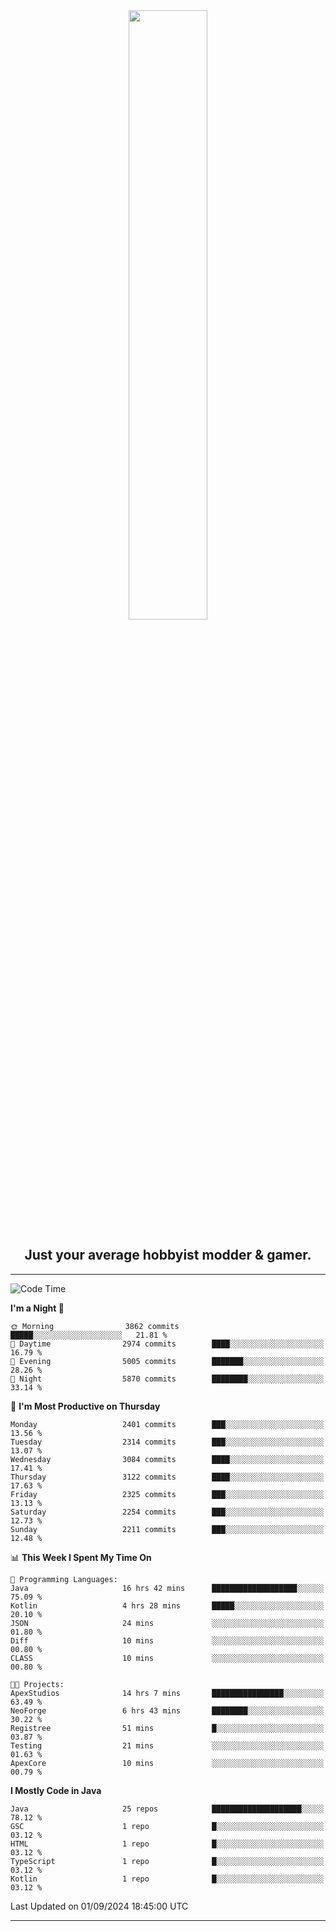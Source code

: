 <div align="center">
  <a href="https://apexmodder.xyz/"><img width="50%" height="50%" src="https://i.imgur.com/pc4HkGz.png"></a>
</div>
<h2 align="center">Just your average hobbyist modder & gamer.</h2>

---

<!--START_SECTION:waka-->
![Code Time](http://img.shields.io/badge/Code%20Time-1%2C390%20hrs%2018%20mins-blue)

**I'm a Night 🦉** 

```text
🌞 Morning                3862 commits        █████░░░░░░░░░░░░░░░░░░░░   21.81 % 
🌆 Daytime                2974 commits        ████░░░░░░░░░░░░░░░░░░░░░   16.79 % 
🌃 Evening                5005 commits        ███████░░░░░░░░░░░░░░░░░░   28.26 % 
🌙 Night                  5870 commits        ████████░░░░░░░░░░░░░░░░░   33.14 % 
```
📅 **I'm Most Productive on Thursday** 

```text
Monday                   2401 commits        ███░░░░░░░░░░░░░░░░░░░░░░   13.56 % 
Tuesday                  2314 commits        ███░░░░░░░░░░░░░░░░░░░░░░   13.07 % 
Wednesday                3084 commits        ████░░░░░░░░░░░░░░░░░░░░░   17.41 % 
Thursday                 3122 commits        ████░░░░░░░░░░░░░░░░░░░░░   17.63 % 
Friday                   2325 commits        ███░░░░░░░░░░░░░░░░░░░░░░   13.13 % 
Saturday                 2254 commits        ███░░░░░░░░░░░░░░░░░░░░░░   12.73 % 
Sunday                   2211 commits        ███░░░░░░░░░░░░░░░░░░░░░░   12.48 % 
```


📊 **This Week I Spent My Time On** 

```text
💬 Programming Languages: 
Java                     16 hrs 42 mins      ███████████████████░░░░░░   75.09 % 
Kotlin                   4 hrs 28 mins       █████░░░░░░░░░░░░░░░░░░░░   20.10 % 
JSON                     24 mins             ░░░░░░░░░░░░░░░░░░░░░░░░░   01.80 % 
Diff                     10 mins             ░░░░░░░░░░░░░░░░░░░░░░░░░   00.80 % 
CLASS                    10 mins             ░░░░░░░░░░░░░░░░░░░░░░░░░   00.80 % 

🐱‍💻 Projects: 
ApexStudios              14 hrs 7 mins       ████████████████░░░░░░░░░   63.49 % 
NeoForge                 6 hrs 43 mins       ████████░░░░░░░░░░░░░░░░░   30.22 % 
Registree                51 mins             █░░░░░░░░░░░░░░░░░░░░░░░░   03.87 % 
Testing                  21 mins             ░░░░░░░░░░░░░░░░░░░░░░░░░   01.63 % 
ApexCore                 10 mins             ░░░░░░░░░░░░░░░░░░░░░░░░░   00.79 % 
```

**I Mostly Code in Java** 

```text
Java                     25 repos            ████████████████████░░░░░   78.12 % 
GSC                      1 repo              █░░░░░░░░░░░░░░░░░░░░░░░░   03.12 % 
HTML                     1 repo              █░░░░░░░░░░░░░░░░░░░░░░░░   03.12 % 
TypeScript               1 repo              █░░░░░░░░░░░░░░░░░░░░░░░░   03.12 % 
Kotlin                   1 repo              █░░░░░░░░░░░░░░░░░░░░░░░░   03.12 % 
```




 Last Updated on 01/09/2024 18:45:00 UTC
<!--END_SECTION:waka-->

---

